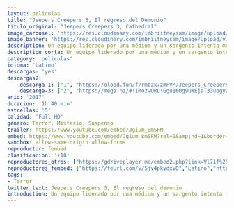 ```yaml
---
layout: peliculas
title: "Jeepers Creepers 3, El regreso del Demonio"
titulo_original: "Jeepers Creepers 3, Cathedral"
image_carousel: 'https://res.cloudinary.com/imbriitneysam/image/upload/v1543539502/jeeper-3-min.jpg'
image_banner: 'https://res.cloudinary.com/imbriitneysam/image/upload/v1543539503/jepper-banner-min.jpg'
description: Un equipo liderado por una médium y un sargento intenta matar al monstruo que lleva décadas aterrorizando la región y liberar a Addi Brandon. Mientras más se acercan a su oscuro origen, más sanguinaria resulta la venganza de la horrenda criatura.
description_corta: Un equipo liderado por una médium y un sargento intenta matar al monstruo que lleva décadas aterrorizando la región y liberar a Addi Brandon. Mientras más se acercan a su oscuro origen, más sanguinaria resulta la venganza de la horrenda criatura.
category: 'peliculas'
idioma: 'Latino'
descargas: 'yes'
descargas2:
    descarga-1: ["1", "https://oload.fun/f/rmbzx7zmPVM/Jeepers_Creepers_3-_El_regreso_.MP4.mp4", "https://www.google.com/s2/favicons?domain=openload.co","OpenLoad","https://res.cloudinary.com/imbriitneysam/image/upload/v1541473684/mexico.png", "Latino", "Full HD"]
    descarga-3: ["2", "https://mega.nz/#!IMozwQRL!Ggu160g9uWEjaT33uogyWLwiz7R1uUatrN71ILOdqxs", "https://www.google.com/s2/favicons?domain=mega.nz","Mega","https://res.cloudinary.com/imbriitneysam/image/upload/v1541473684/mexico.png", "Latino", "Full HD"]
anio: '2017'
duracion: '1h 40 min'
estrellas: '5'
calidad: 'Full HD'
genero: Terror, Misterio, Suspenso
trailer: https://www.youtube.com/embed/Jgium_8mSFM
embed: https://www.youtube.com/embed/Jgium_8mSFM?rel=0&amp;hd=1&border=0&wmode=opaque&enablejsapi=1&modestbranding=1&controls=1&showinfo=1
sandbox: allow-same-origin allow-forms
reproductor: fembed
clasificacion: '+10'
reproductores_otros: ["https://gdriveplayer.me/embed2.php?link=Vl71f%252BDoQ54owiZtIpxYsgX17FKQB1rhZVPWxS0zUvrXOvSE0A5hpVdTIbJaiknRw3Z9GhSIJewhB4EQQ1VBRrIPvtroIomd%252B%252BJbNp%252BrkSlKek1rk3mC6YmvyhEtIuKmooYPX4TK%252BkZSSksyMZXtM6fiu3wbGBWR7W8%252F7D1NWArSV7ojIg94RnsvHPTr4neDDmKnLMgCGqu7Ysm7WK1ChC","Latino","https://peli.peliculask.site/e/XT2xHIp30bTtd5n/","Latino","https://www.zembed.to/public/dist/asteroid.html?id=96fbef7f7efd50cc8ce970b8e55f8c43&title=Jeepers%20Creepers%203:%20Cathedral","Latino","https://mstream.space/7lchg4gkg1sm","Latino"]
reproductores_fembed: ["https://feurl.com/v/5jv4pkydxv0","Latino","https://animekao.xyz/v/8g9zdj2ryod","Latino"]
tags:
- Terror
twitter_text: Jeepers Creepers 3, El regreso del demonio
introduction: Un equipo liderado por una médium y un sargento intenta matar al monstruo que lleva décadas aterrorizando la región y liberar a Addi Brandon. Mientras más se acercan a su oscuro origen, más sanguinaria resulta la venganza de la horrenda criatura.
---
```



 







